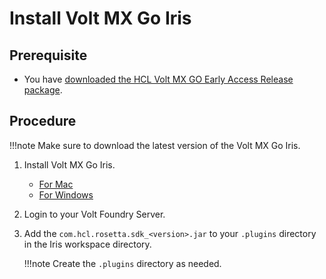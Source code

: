 # Install Volt MX Go Iris

## Prerequisite

- You have [downloaded the HCL Volt MX GO Early Access Release package](portaldownload.md). 

## Procedure

!!!note
    Make sure to download the latest version of the Volt MX Go Iris. 

1.  Install Volt MX Go Iris.
    - [For Mac](https://opensource.hcltechsw.com/volt-mx-docs/95/docs/documentation/Iris/iris_starter_install_mac/Content/Installing%20VoltMX%20Iris.html#installing)
    - [For Windows](https://opensource.hcltechsw.com/volt-mx-docs/95/docs/documentation/Iris/iris_starter_install_win/Content/Installing%20VoltMX%20Iris.html#installing)
3. Login to your Volt Foundry Server.
4. Add the `com.hcl.rosetta.sdk_<version>.jar` to your `.plugins` directory in the Iris workspace directory.
    
    !!!note
        Create the `.plugins` directory as needed.